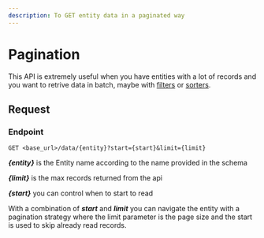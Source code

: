 ```yaml
---
description: To GET entity data in a paginated way
---
```


# Pagination

This API is extremely useful when you have entities with a lot of records and you want to retrive data in batch, maybe with [filters](filters.md) or [sorters](sorting.md).

## Request

### Endpoint

```
GET <base_url>/data/{entity}?start={start}&limit={limit}
```

_**{entity}**_ is the Entity name according to the name provided in the schema

_**{limit}**_ is the max records returned from the api

_**{start}**_ you can control when to start to read

With a combination of _**start**_ and _**limit**_ you can navigate the entity with a pagination strategy where the limit parameter is the page size and the start is used to skip already read records.
